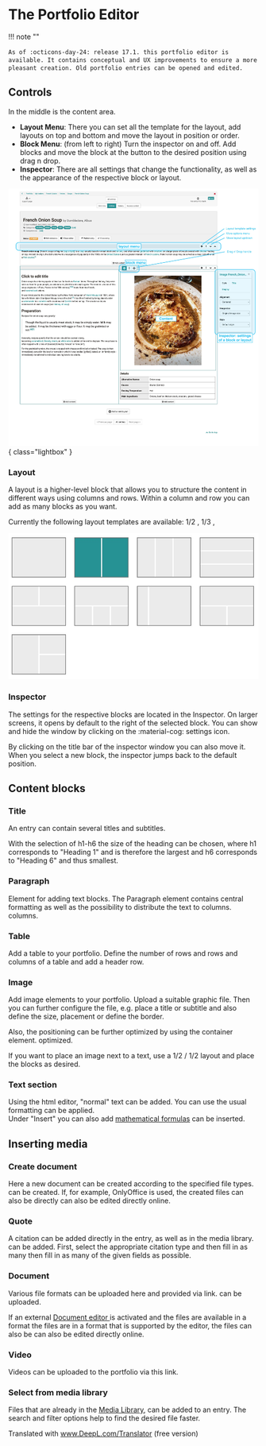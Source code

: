 # The Portfolio Editor

!!! note ""

    As of :octicons-day-24: release 17.1. this portfolio editor is available. It contains conceptual and UX improvements to ensure a more pleasant creation. Old portfolio entries can be opened and edited.

## Controls

In the middle is the content area.
* **Layout Menu**: There you can set all the template for the layout, add layouts on top and bottom and move the layout in position or order.
* **Block Menu**: (from left to right) Turn the inspector on and off. Add blocks and move the block at the button to the desired position using drag n drop.
* **Inspector**: There are all settings that change the functionality, as well as the appearance of the respective block or layout.

![Image of the individual controls in ePortfolio](assets/content-editor-gui.jpg){ class="lightbox" }

### Layout

A layout is a higher-level block that allows you to structure the content in different ways using columns and rows. Within a column and row you can add as many blocks as you want.

Currently the following layout templates are available: 1/2 , 1/3 ,

![layout-template](assets/layoutblock-template.jpg)

### Inspector

The settings for the respective blocks are located in the Inspector. On larger screens, it opens by default to the right of the selected block. You can show and hide the window by clicking on the :material-cog: settings icon.

By clicking on the title bar of the inspector window you can also move it. When you select a new block, the inspector jumps back to the default position.

## Content blocks

### Title

An entry can contain several titles and subtitles.

With the selection of h1-h6 the size of the heading can be chosen,
where h1 corresponds to "Heading 1" and is therefore the largest and h6 corresponds to
"Heading 6" and thus smallest.

### Paragraph

Element for adding text blocks. The Paragraph element contains
central formatting as well as the possibility to distribute the text to columns.
columns.

### Table

Add a table to your portfolio. Define the number of rows and
rows and columns of a table and add a header row.

### Image

Add image elements to your portfolio. Upload a suitable
graphic file. Then you can further configure the file, e.g.
place a title or subtitle and also define the size, placement or
define the border.

Also, the positioning can be further optimized by using the container element.
optimized.

If you want to place an image next to a text, use a 1/2 / 1/2 layout and place the blocks as desired.

### Text section

Using the html editor, "normal" text can be added. You can use
the usual formatting can be applied.  
Under "Insert" you can also add [mathematical
formulas](../personal/Math_formula.en.md) can be inserted.

## Inserting media

### Create document

Here a new document can be created according to the specified file types.
can be created. If, for example, OnlyOffice is used, the created files can also be directly
can also be edited directly online.

### Quote

A citation can be added directly in the entry, as well as in the media library.
can be added. First, select the appropriate citation type and then fill in as many
then fill in as many of the given fields as possible.


### Document

Various file formats can be uploaded here and provided via link.
can be uploaded.

If an external [Document editor
](../../manual_admin/administration/External_Tools_-_Administration.en.md)is activated and the files are available in a format
the files are in a format that is supported by the editor, the files can also be
can also be edited directly online.

### Video

Videos can be uploaded to the portfolio via this link.

### Select from media library

Files that are already in the [Media Library](Media_center.de.md),
can be added to an entry. The search and filter options
help to find the desired file faster.

Translated with www.DeepL.com/Translator (free version)